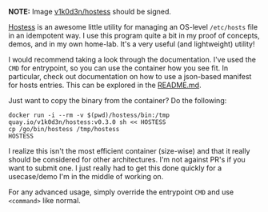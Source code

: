 **NOTE:** Image [v1k0d3n/hostess](https://hub.docker.com/r/v1k0d3n/hostess/tags/) should be signed.

[Hostess](https://github.com/cbednarski/hostess) is an awesome little utility for managing an OS-level `/etc/hosts` file in an idempotent way. I use this program quite a bit in my proof of concepts, demos, and in my own home-lab. It's a very useful (and lightweight) utility!

I would recommend taking a look through the documentation. I've used the `CMD` for entrypoint, so you can use the container how you see fit. In particular, check out documentation on how to use a json-based manifest for hosts entries. This can be explored in the [README.md](https://github.com/cbednarski/hostess/blob/4c7ae85191a71782a67db05c4eaaada024705861/README.md#usage).

Just want to copy the binary from the container? Do the following:
```
docker run -i --rm -v $(pwd)/hostess/bin:/tmp quay.io/v1k0d3n/hostess:v0.3.0 sh << HOSTESS
cp /go/bin/hostess /tmp/hostess
HOSTESS
```

I realize this isn't the most efficient container (size-wise) and that it really should be considered for other architectures. I'm not against PR's if you want to submit one. I just really had to get this done quickly for a usecase/demo I'm in the middle of working on.

For any advanced usage, simply override the entrypoint `CMD` and use `<command>` like normal.
